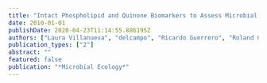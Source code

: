 ```yaml
---
title: "Intact Phospholipid and Quinone Biomarkers to Assess Microbial Diversity and Redox State in Microbial Mats"
date: 2010-01-01
publishDate: 2020-04-23T11:14:55.886195Z
authors: ["Laura Villanueva", "delcampo", "Ricardo Guerrero", "Roland Geyer"]
publication_types: ["2"]
abstract: ""
featured: false
publication: "*Microbial Ecology*"
---
```

